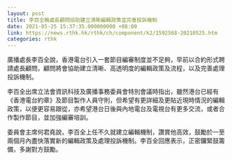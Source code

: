 ```yaml
---
layout: post
title: 李百全稱處長顧問協助建立清晰編輯政策並完善投訴機制
date: 2021-05-25 15:37:35.000000000 +08:00
link: https://news.rthk.hk/rthk/ch/component/k2/1592568-20210525.htm
categories: rthk
---
```


廣播處長李百全說，香港電台引入一套節目編審制度並不足夠，早前以合約形式聘請處長顧問，顧問將會協助建立清晰、高透明度的編輯政策及流程，以及完善處理投訴機制。

李百全出席立法會資訊科技及廣播事務委員會特別會議時指出，雖然港台已經有《香港電台約章》及節目製作人員守則，但希望有更詳細及更貼近現時情況的編輯政策，以便更容易跟從，亦希望港台日後與內地電台及電視台有更多交流，或者合作製作節目，並加強編審培訓。

委員會主席何君堯說，李百全上任不久就建立編輯機制，讚賞他高效，鼓勵於一至兩個月內盡快落實新的編輯政策及處理投訴機制。李百全回應表示，正密鑼緊鼓籌備，多謝對方鼓勵。
